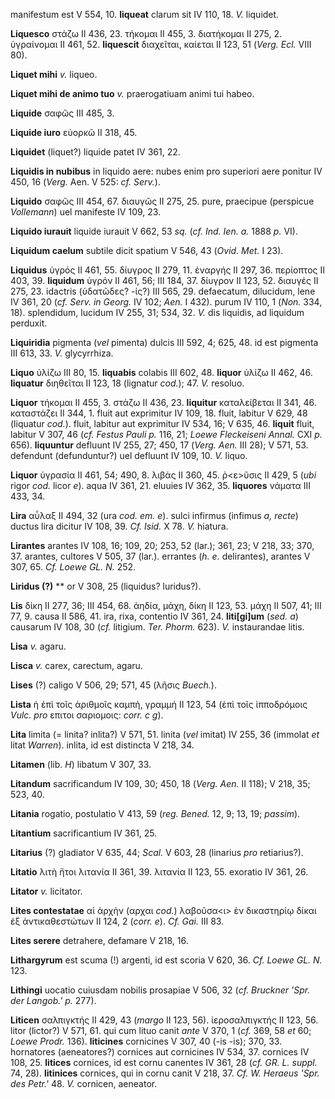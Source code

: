 manifestum est V 554, 10. **liqueat** clarum sit IV 110, 18. *V.*
liquidet.

**Liquesco** στάζω II 436, 23. τήκομαι II 455, 3. διατήκομαι II 275, 2.
ὑγραίνομαι II 461, 52. **liquescit** διαχεῖται, καίεται II 123, 51
(*Verg. Ecl.* VIII 80).

**Liquet mihi** *v.* liqueo.

**Liquet mihi de animo tuo** *v.* praerogatiuam animi tui habeo.

**Liquide** σαφῶς III 485, 3.

**Liquide iuro** εὐορκῶ II 318, 45.

**Liquidet** (liquet?) liquide patet IV 361, 22.

**Liquidis in nubibus** in liquido aere: nubes enim pro superiori aere
ponitur IV 450, 16 (*Verg.* Aen. V 525: *cf. Serv.*).

**Liquido** σαφῶς III 454, 67. διαυγῶς II 275, 25. pure, praecipue
(perspicue *Vollemann*) uel manifeste IV 109, 23.

**Liquido iurauit** liquide iurauit V 662, 53 *sq.* (*cf. Ind. Ien. a.*
1888 *p.* VI).

**Liquidum caelum** subtile dicit spatium V 546, 43 (*Ovid. Met.* I 23).

**Liquidus** ὑγρός II 461, 55. δίυγρος II 279, 11. ἐναργής II 297, 36.
περίοπτος II 403, 39. **liquidum** ὑγρόν II 461, 56; III 184, 37.
δίυγρον II 123, 52. διαυγές II 275, 23. idactris (ὑδατῶδες? -ίς?) III
565, 29. defaecatum, dilucidum, lene IV 361, 20 (*cf. Serv. in Georg.*
IV 102; *Aen.* I 432). purum IV 110, 1 (*Non.* 334, 18). splendidum,
lucidum IV 255, 31; 534, 32. *V.* dis liquidis, ad liquidum perduxit.

**Liquiridia** pigmenta (*vel* pimenta) dulcis III 592, 4; 625, 48. id
est pigmenta III 613, 33. *V.* glycyrrhiza.

**Liquo** ὑλίζω III 80, 15. **liquabis** colabis III 602, 48. **liquor**
ὑλίζω II 462, 46. **liquatur** διηθεῖται II 123, 18 (lignatur *cod.*);
47. *V.* resoluo.

**Liquor** τήκομαι II 455, 3. στάζω II 436, 23. **liquitur**
καταλείβεται II 341, 46. καταστάζει II 344, 1. fluit aut exprimitur IV
109, 18. fluit, labitur V 629, 48 (liquatur *cod.*). fluit, labitur aut
exprimitur IV 534, 16; V 635, 46. **liquit** fluit, labitur V 307, 46
(*cf. Festus Pauli p.* 116, 21; *Loewe Fleckeiseni Annal.* CXI *p.*
656). **liquuntur** defluunt IV 255, 27; 450, 17 (*Verg. Aen.* III
28); V 571, 53. defendunt (defunduntur?) uel defluunt IV 109, 10. *V.*
liquo.

**Liquor** ὑγρασία II 461, 54; 490, 8. λιβάς II 360, 45. ῥ\<ε\>ῦσις II
429, 5 (*ubi* rigor *cod.* licor *e*). aqua IV 361, 21. eluuies IV 362,
35. **liquores** νάματα III 433, 34.

**Lira** αὖλαξ II 494, 32 (ura *cod. em. e*). sulci infirmus (infimus
*a, recte*) ductus lira dicitur IV 108, 39. *Cf. Isid.* X 78. *V.*
hiatura.

**Lirantes** arantes IV 108, 16; 109, 20; 253, 52 (lar.); 361, 23; V
218, 33; 370, 37. arantes, cultores V 505, 37 (lar.). errantes (*h. e.*
delirantes), arantes V 307, 65. *Cf. Loewe GL. N.* 252.

**Liridus (?)** \*\* or V 308, 25 (liquidus? luridus?).

**Lis** δίκη II 277, 36; III 454, 68. ἀηδία, μάχη, δίκη II 123, 53. μάχη
II 507, 41; III 77, 9. causa II 586, 41. ira, rixa, contentio IV 361,
24. **liti[gi]um** (*sed. a*) causarum IV 108, 30 (*cf.* litigium.
*Ter. Phorm.* 623). *V.* instaurandae litis.

**Lisa** *v.* agaru.

**Lisca** *v.* carex, carectum, agaru.

**Lises** (?) caligo V 506, 29; 571, 45 (λῆσις *Buech.*).

**Lista** ἡ ἐπὶ τοῖς ἀριθμοῖς καμπή, γραμμή II 123, 54 (ἐπὶ τοῖς
ἱπποδρόμοις *Vulc. pro* επιτοι σαριομοις: *corr. c g*).

**Lita** limita (= linita? inlita?) V 571, 51. linita (*vel* imitat) IV
255, 36 (immolat *et* litat *Warren*). inlita, id est distincta V 218,
34.

**Litamen** (lib. *H*) libatum V 307, 33.

**Litandum** sacrificandum IV 109, 30; 450, 18 (*Verg. Aen.* II 118); V
218, 35; 523, 40.

**Litania** rogatio, postulatio V 413, 59 (*reg. Bened.* 12, 9; 13, 19;
*passim*).

**Litantium** sacrificantium IV 361, 25.

**Litarius** (?) gladiator V 635, 44; *Scal.* V 603, 28 (linarius *pro*
retiarius?).

**Litatio** λιτὴ ἤτοι λιτανία II 361, 39. λιτανία II 123, 55. exoratio
IV 361, 26.

**Litator** *v.* licitator.

**Lites contestatae** αἱ ἀρχὴν (αρχαι *cod.*) λαβοῦσα\<ι\> ἐν δικαστηρίῳ
δίκαι ἐξ ἀντικαθεστώτων II 124, 2 (*corr. e*). *Cf. Gai.* III 83.

**Lites serere** detrahere, defamare V 218, 16.

**Lithargyrum** est scuma (!) argenti, id est scoria V 620, 36. *Cf.
Loewe GL. N.* 123.

**Lithingi** uocatio cuiusdam nobilis prosapiae V 506, 32 (*cf. Bruckner
'Spr. der Langob.' p.* 277).

**Liticen** σαλπιγκτής II 429, 43 (*margo* II 123, 56). ἱεροσαλπιγκτής
II 123, 56. litor (lictor?) V 571, 61. qui cum lituo canit *ante* V 370,
1 (*cf.* 369, 58 *et* 60; *Loewe Prodr.* 136). **liticines** cornicines
V 307, 40 (-is -is); 370, 33. hornatores (aeneatores?) cornices aut
cornicines IV 534, 37. cornices IV 108, 25. **litices** cornices, id est
cornu canentes IV 361, 28 (*cf. GR. L. suppl.* 74, 28). **litinices**
cornices, qui in cornu canit V 218, 37. *Cf. W. Heraeus 'Spr. des
Petr.'* 48. *V.* cornicen, aeneator.
